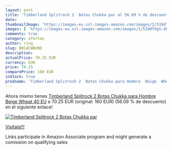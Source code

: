 ```yaml
---
layout: post
title: 'Timberland Splitrock 2  Botas Chukka par al 56.09 % de descuento'
date: 
thumbnailImage: 'https://images-eu.ssl-images-amazon.com/images/I/519dTdgS-dL._SL200_.jpg'
images: [ 'https://images-eu.ssl-images-amazon.com/images/I/519dTdgS-dL._SL200_.jpg' ]
comments: true
category: ofertas
author: ring
slug: B014CWNVNO
description:
actualPrice: 70.25 EUR
currency: EUR
price: 70.25
comparePrice: 160 EUR
inStock: true
prodname: 'Timberland Splitrock 2  Botas Chukka para Hombre  Beige  Wheat   40 EU'
---
```


Ahora mismo tienes [Timberland Splitrock 2  Botas Chukka para Hombre  Beige  Wheat   40 EU](https://www.amazon.es/dp/B014CWNVNO/?tag=tolees-21) a 70.25 EUR (original: 160 EUR) (56.09 %  de descuento) en el siguiente enlace!

[![Timberland Splitrock 2  Botas Chukka par](https://images-eu.ssl-images-amazon.com/images/I/519dTdgS-dL._SL200_.jpg)](https://www.amazon.es/dp/B014CWNVNO/?tag=tolees-21)

[Visítala!!!](https://www.amazon.es/dp/B014CWNVNO/?tag=tolees-21)

Links participate in Amazon Associate program and might generate a comission on qualifying sales
